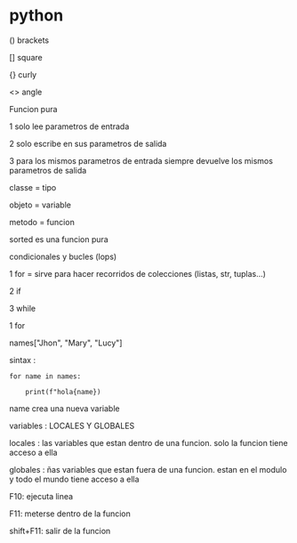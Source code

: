 # python

() brackets 

[] square

{} curly

<> angle

Funcion pura

1 solo lee parametros de entrada 

2 solo escribe en sus parametros de salida 

3 para los mismos parametros de entrada siempre devuelve los mismos parametros de salida

classe = tipo

objeto = variable

metodo = funcion 

sorted es una funcion pura

condicionales y bucles (lops)

1 for = sirve para hacer recorridos de colecciones (listas, str, tuplas...)

2 if

3 while

1 for   

names["Jhon", "Mary", "Lucy"]

sintax :

    for name in names:

        print(f"hola{name})


name crea una nueva variable

variables : LOCALES Y GLOBALES

locales : las variables que estan dentro de una funcion. solo la funcion tiene acceso a ella

globales : ñas variables que estan fuera de una funcion. estan en el modulo y todo el mundo tiene acceso a ella

F10: ejecuta linea

F11: meterse dentro de la funcion

shift+F11: salir de la funcion